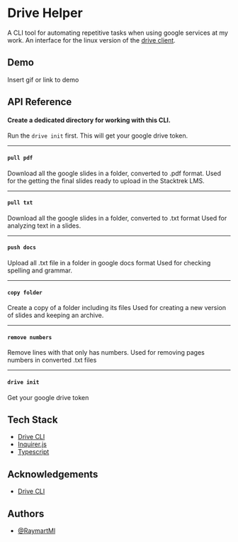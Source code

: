 # Drive Helper

A CLI tool for automating repetitive tasks when using google services at my work.
An interface for the linux version of the [drive client](https://github.com/odeke-em/drive).

## Demo

Insert gif or link to demo

## API Reference

#### Create a dedicated directory for working with this CLI.

Run the `drive init` first. This will get your google drive token.

---

#### `pull pdf`

Download all the google slides in a folder, converted to .pdf format. Used for the getting the final slides ready to upload in the Stacktrek LMS.

---

#### `pull txt`

Download all the google slides in a folder, converted to .txt format Used for analyzing text in a slides.

---

#### `push docs`

Upload all .txt file in a folder in google docs format Used for checking spelling and grammar.

---

#### `copy folder`

Create a copy of a folder including its files Used for creating a new version of slides and keeping an archive.

---

#### `remove numbers`

Remove lines with that only has numbers. Used for removing pages numbers in converted .txt files

---

#### `drive init`

Get your google drive token

## Tech Stack

- [Drive CLI](https://github.com/odeke-em/drive)
- [Inquirer.js](https://github.com/SBoudrias/Inquirer.js/)
- [Typescript](https://www.typescriptlang.org/)

## Acknowledgements

- [Drive CLI](https://github.com/odeke-em/drive)

## Authors

- [@RaymartMl](https://github.com/RaymartMl)
